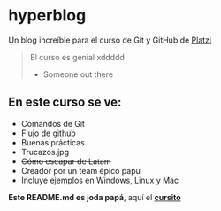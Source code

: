# hyperblog
Un blog increíble para el curso de Git y GitHub de [Platzi](https://platzi.com "Platzi")

> El curso es genial xddddd
> - Someone out there

## En este curso se ve:
* Comandos de Git
* Flujo de github
* Buenas prácticas
* Trucazos.jpg
* ~~Cómo escapar de Latam~~
* Creador por un team épico papu
* Incluye ejemplos en Windows, Linux y Mac


**Este README.md es joda papá**, aquí el [**cursito**](https://platzi.com/cursos/git-github/ "cursito")